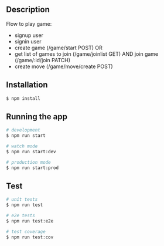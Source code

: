 ## Description

Flow to play game:

- signup user
- signin user
- create game (/game/start POST) OR
- get list of games to join (/game/joinlist GET) AND join game (/game/:id/join PATCH)
- create move (/game/move/create POST)

## Installation

```bash
$ npm install
```

## Running the app

```bash
# development
$ npm run start

# watch mode
$ npm run start:dev

# production mode
$ npm run start:prod
```

## Test

```bash
# unit tests
$ npm run test

# e2e tests
$ npm run test:e2e

# test coverage
$ npm run test:cov
```
